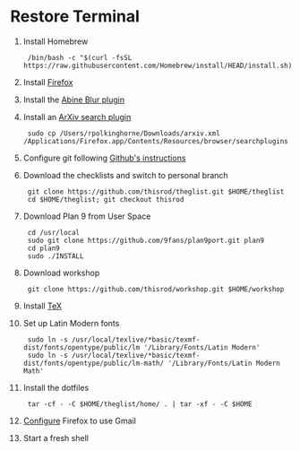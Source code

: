 Restore Terminal
===

1. Install Homebrew

        /bin/bash -c "$(curl -fsSL https://raw.githubusercontent.com/Homebrew/install/HEAD/install.sh)"

2. Install [Firefox](http://www.mozilla.org/)

2. Install the [Abine Blur plugin](https://addons.mozilla.org/en-US/firefox/addon/donottrackplus/?utm_source=addons.mozilla.org&utm_medium=referral&utm_content=search)

2. Install an [ArXiv search plugin](http://gruppo3.ca.infn.it/mfloris/?download=arxiv.xml)

        sudo cp /Users/rpolkinghorne/Downloads/arxiv.xml /Applications/Firefox.app/Contents/Resources/browser/searchplugins

2. Configure git following [Github's instructions](https://help.github.com/articles/set-up-git#set-up-git)

3. Download the checklists and switch to personal branch

        git clone https://github.com/thisrod/theglist.git $HOME/theglist
        cd $HOME/theglist; git checkout thisrod


0. Download Plan 9 from User Space

        cd /usr/local
        sudo git clone https://github.com/9fans/plan9port.git plan9
        cd plan9
        sudo ./INSTALL

0. Download workshop

        git clone https://github.com/thisrod/workshop.git $HOME/workshop

6. Install [TeX](https://mirror.ctan.org/systems/mac/mactex/BasicTeX.pkg)

6. Set up Latin Modern fonts

        sudo ln -s /usr/local/texlive/*basic/texmf-dist/fonts/opentype/public/lm '/Library/Fonts/Latin Modern'
        sudo ln -s /usr/local/texlive/*basic/texmf-dist/fonts/opentype/public/lm-math/ '/Library/Fonts/Latin Modern Math'

4. Install the dotfiles

        tar -cf - -C $HOME/theglist/home/ . | tar -xf - -C $HOME

5. [Configure](https://support.mozilla.org/en-US/kb/change-program-used-open-email-links)
Firefox to use Gmail

13. Start a fresh shell
